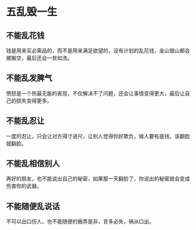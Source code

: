 # 五乱毁一生

## 不能乱花钱

钱是用来买必需品的，而不是用来满足欲望的，没有计划的乱花钱，金山银山都会被搬空，最后还会一贫如洗。

## 不能乱发脾气

愤怒是一个热最无能的表现，不仅解决不了问题，还会让事情变得更大，最后让自己的损失变得更多。

## 不能乱忍让

一度的忍让，只会让对方得寸进尺，让别人觉得你好欺负，做人要有底线，该翻脸就翻脸。

## 不能乱相信别人

再好的朋友，也不能说出自己的秘密，如果那一天翻脸了，你说出的秘密就会变成伤害你的武器。

## 不能随便乱说话

不可以出口伤人，也不能随便的搬弄是非，言多必失，祸从口出。
